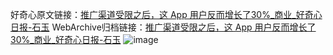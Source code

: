 好奇心原文链接：[推广渠道受限之后，这 App 用户反而增长了30%_商业_好奇心日报-石玉](https://www.qdaily.com/articles/7422.html)
WebArchive归档链接：[推广渠道受限之后，这 App 用户反而增长了30%_商业_好奇心日报-石玉](http://web.archive.org/web/20190623172314/https://www.qdaily.com/articles/7422.html)
![image](http://ww3.sinaimg.cn/large/007d5XDply1g3wjhu3h4mj30u04207wh)